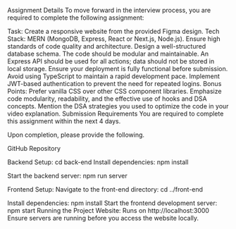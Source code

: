Assignment Details
To move forward in the interview process, you are required to complete the following assignment:

Task: Create a responsive website from the provided Figma design.
Tech Stack: MERN (MongoDB, Express, React or Next.js, Node.js).
Ensure high standards of code quality and architecture.
Design a well-structured database schema.
The code should be modular and maintainable.
An Express API should be used for all actions; data should not be stored in local storage.
Ensure your deployment is fully functional before submission.
Avoid using TypeScript to maintain a rapid development pace.
Implement JWT-based authentication to prevent the need for repeated logins.
Bonus Points:
Prefer vanilla CSS over other CSS component libraries.
Emphasize code modularity, readability, and the effective use of hooks and DSA concepts.
Mention the DSA strategies you used to optimize the code in your video explanation.
Submission Requirements
You are required to complete this assignment within the next 4 days.

Upon completion, please provide the following. 

GitHub Repository

Backend Setup:
cd back-end
Install dependencies:
npm install

Start the backend server:
npm run server

Frontend Setup:
Navigate to the front-end directory:
cd ../front-end

Install dependencies:
npm install
Start the frontend development server:
npm start
Running the Project
Website: Runs on http://localhost:3000
Ensure servers are running before you access the website locally.


